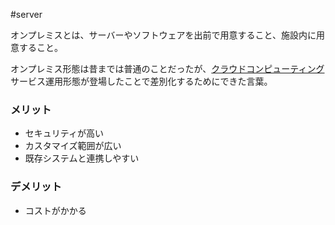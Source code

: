  #server

オンプレミスとは、サーバーやソフトウェアを出前で用意すること、施設内に用意すること。

オンプレミス形態は昔までは普通のことだったが、[クラウドコンピューティング](クラウドコンピューティング.md)サービス運用形態が登場したことで差別化するためにできた言葉。

### メリット
- セキュリティが高い
- カスタマイズ範囲が広い
- 既存システムと連携しやすい

### デメリット
- コストがかかる

